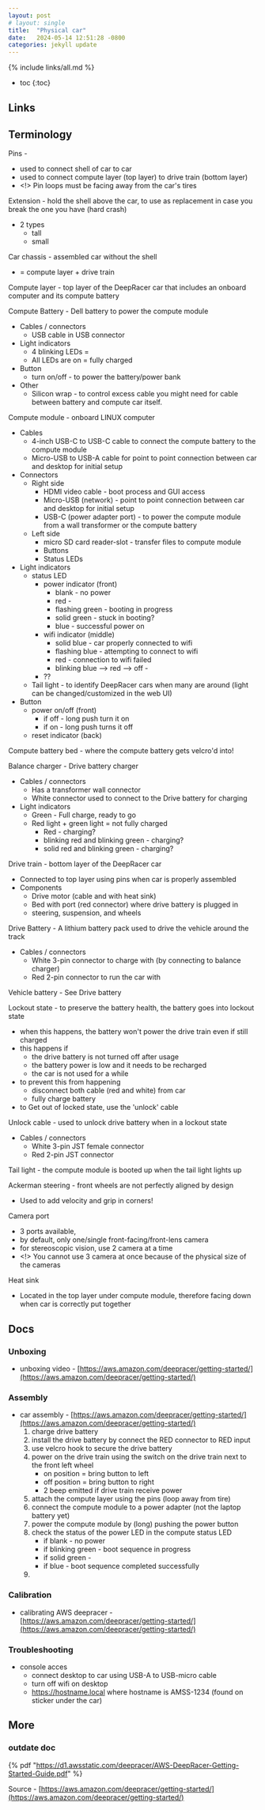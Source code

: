 ```yaml
---
layout: post
# layout: single
title:  "Physical car"
date:   2024-05-14 12:51:28 -0800
categories: jekyll update
---
```


{% include links/all.md %}

* toc
{:toc}


## Links

## Terminology

 Pins - 
  * used to connect shell of car to car
  * used to connect compute layer (top layer) to drive train (bottom layer)
  * <!> Pin loops must be facing away from the car's tires

 Extension - hold the shell above the car, to use as replacement in case you break the one you have (hard crash)
  * 2 types
    * tall
    * small

 Car chassis - assembled car without the shell
  * = compute layer + drive train

 Compute layer - top layer of the DeepRacer car that includes an onboard computer and its compute battery

 Compute Battery - Dell battery to power the compute module
  * Cables / connectors
    * USB cable in USB connector
  * Light indicators
    * 4 blinking LEDs = 
    * All LEDs are on = fully charged
  * Button
    * turn on/off - to power the battery/power bank
  * Other
    * Silicon wrap - to control excess cable you might need for cable between battery and compute car itself.

 Compute module - onboard LINUX computer
  * Cables
    * 4-inch USB-C to USB-C cable to connect the compute battery to the compute module
    * Micro-USB to USB-A cable for point to point connection between car and desktop for initial setup
  * Connectors
    * Right side
      * HDMI video cable - boot process and GUI access
      * Micro-USB (network) - point to point connection between car and desktop for initial setup
      * USB-C (power adapter port) - to power the compute module from a wall transformer or the compute battery
    * Left side
      * micro SD card reader-slot - transfer files to compute module
      * Buttons
      * Status LEDs
  * Light indicators
    * status LED
      * power indicator (front)
        * blank - no power
        * red -
        * flashing green - booting in progress
        * solid green - stuck in booting?
        * blue - successful power on
      * wifi indicator (middle)
        * solid blue - car properly connected to wifi
        * flashing blue - attempting to connect to wifi
        * red - connection to wifi failed
        * blinking blue --> red --> off -
      * ??
    * Tail light - to identify DeepRacer cars when many are around (light can be changed/customized in the web UI)
  * Button
    * power on/off (front)
      * if off - long push turn it on
      * if on - long push turns it off
    * reset indicator (back)

 Compute battery bed - where the compute battery gets velcro'd into!

 Balance charger - Drive battery charger
  * Cables / connectors
    * Has a transformer wall connector
    * White connector used to connect to the Drive battery for charging
  * Light indicators
    * Green - Full charge, ready to go
    * Red light + green light = not fully charged
      * Red - charging?
      * blinking red and blinking green - charging?
      * solid red and blinking green - charging?

 Drive train - bottom layer of the DeepRacer car
  * Connected to top layer using pins when car is properly assembled
  * Components
    * Drive motor (cable and with heat sink)
    * Bed with port (red connector) where drive battery is plugged in
    * steering, suspension, and wheels

 Drive Battery - A lithium battery  pack used to drive the vehicle around the track
  * Cables / connectors
    * White 3-pin connector to charge with (by connecting to balance charger)
    * Red 2-pin connector to run the car with

 Vehicle battery - See Drive battery

 Lockout state - to preserve the battery health, the battery goes into lockout state
  * when this happens, the battery won't power the drive train even if still charged
  * this happens if
    * the drive battery is not turned off after usage
    * the battery power is low and it needs to be recharged
    * the car is not used for a while
  * to prevent this from happening
    * disconnect both cable (red and white) from car
    * fully charge battery
  * to Get out of locked state, use the 'unlock' cable

 Unlock cable - used to unlock drive battery when in a lockout state
  * Cables / connectors
    * White 3-pin JST female connector
    * Red 2-pin JST connector

 Tail light - the compute module is booted up when the tail light lights up

 Ackerman steering - front wheels are not perfectly aligned by design 
  * Used to add velocity and grip in corners!

 Camera port
  * 3 ports available,
  * by default, only one/single front-facing/front-lens camera
  * for stereoscopic vision, use 2 camera at a time
  * <!> You cannot use 3 camera at once because of the physical size of the cameras

 Heat sink 
  * Located in the top layer under compute module, therefore facing down when car is correctly put together


## Docs

### Unboxing

 * unboxing video - [https://aws.amazon.com/deepracer/getting-started/](https://aws.amazon.com/deepracer/getting-started/)

### Assembly

 * car assembly - [https://aws.amazon.com/deepracer/getting-started/](https://aws.amazon.com/deepracer/getting-started/)
   1. charge drive battery
   2. install the drive battery by connect the RED connector to RED input
   3. use velcro hook to secure the drive battery
   4. power on the drive train using the switch on the drive train next to the  front left wheel
      * on position = bring button to left
      * off position = bring button to right
      * 2 beep emitted if drive train receive power
   5. attach the compute layer using the pins (loop away from tire)
   6. connect the compute module to a power adapter (not the laptop battery yet)
   7. power the compute module by (long) pushing the power button
   8. check the status of the power LED in the compute status LED
      * if blank - no power
      * if blinking green - boot sequence in progress
      * if solid green - 
      * if blue - boot sequence completed successfully
   9. 

### Calibration

 * calibrating AWS deepracer - [https://aws.amazon.com/deepracer/getting-started/](https://aws.amazon.com/deepracer/getting-started/)

### Troubleshooting

 * console acces
   * connect desktop to car using USB-A to USB-micro cable
   * turn off wifi on desktop
   * https://hostname.local where hostname is AMSS-1234 (found on sticker under the car)

## More

### outdate doc

 {% pdf "https://d1.awsstatic.com/deepracer/AWS-DeepRacer-Getting-Started-Guide.pdf" %}

 Source - [https://aws.amazon.com/deepracer/getting-started/](https://aws.amazon.com/deepracer/getting-started/)

